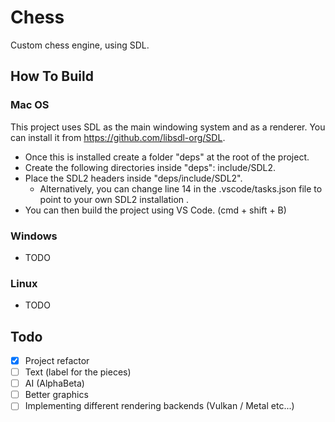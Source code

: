 # Chess
Custom chess engine, using SDL.

## How To Build
### Mac OS
This project uses SDL as the main windowing system and as a renderer. You can install it from https://github.com/libsdl-org/SDL.
* Once this is installed create a folder "deps" at the root of the project.
* Create the following directories inside "deps": include/SDL2.
* Place the SDL2 headers inside "deps/include/SDL2".
    * Alternatively, you can change line 14 in the .vscode/tasks.json file to point to your own SDL2 installation .
* You can then build the project using VS Code. (cmd + shift + B)

### Windows
* TODO

### Linux
* TODO

## Todo
- [x] Project refactor
- [ ] Text (label for the pieces)
- [ ] AI (AlphaBeta)
- [ ] Better graphics
- [ ] Implementing different rendering backends (Vulkan / Metal etc...)